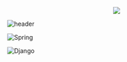 <p align="center"><img src="https://user-images.githubusercontent.com/24632817/91653139-edb32e80-ead8-11ea-9ac8-0c71d82f8625.gif"></p>


![header](https://capsule-render.vercel.app/api?type=waving&color=auto&customColorList=19&height=300&section=header&text=Junyoung%20Kim&fontSize=90&desc=I%20can%20do%20this%20all%20day.&descAlign=50&descAlignY=70)

<p align=""><img alt="Spring" src ="https://img.shields.io/badge/=Spring-6DB33F.svg?&style=for-the-badge&logo=Spring&logoColor=white"/></p>
<img alt="Django" src ="https://img.shields.io/badge/=Django-092E20.svg?&style=for-the-badge&logo=Django&logoColor=white"/>


